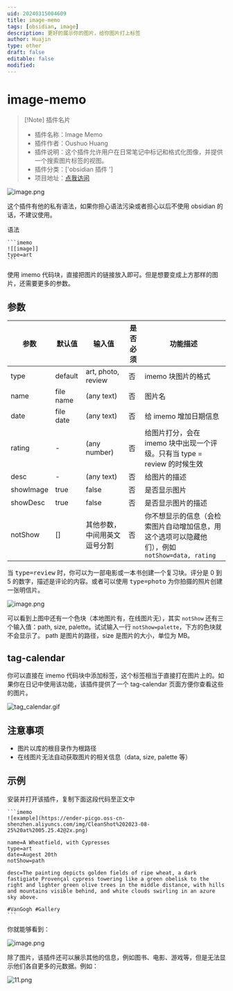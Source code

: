 ```yaml
---
uid: 20240315004609
title: image-memo
tags: [obsidian, image]
description: 更好的展示你的图片，给你图片打上标签
author: Huajin
type: other
draft: false
editable: false
modified: 
---
```


# image-memo

> [!Note] 插件名片
> - 插件名称：Image Memo
> - 插件作者：Oushuo Huang
> - 插件说明：这个插件允许用户在日常笔记中标记和格式化图像，并提供一个搜索图片标签的视图。
> - 插件分类：['obsidian 插件 ']
> - 项目地址：[点我访问](https://github.com/Ender-Wiggin2019/obsidian-image-memo)

![image.png](https://cdn.pkmer.cn/images/20240316160332.png!pkmer)

这个插件有他的私有语法，如果你担心语法污染或者担心以后不使用 obsidian 的话，不建议使用。

语法

````
```imemo
![[image]]
type=art
```
````

使用 imemo 代码块，直接把图片的链接放入即可。但是想要变成上方那样的图片，还需要更多的参数。

## 参数

| 参数        | 默认值       | 输入值                | 是否必须 | 功能描述                                                        |
| --------- | --------- | ------------------ | ---- | ----------------------------------------------------------- |
| type      | default   | art, photo, review | 否    | imemo 块图片的格式                                                |
| name      | file name | (any text)         | 否    | 图片名                                                         |
| date      | file date | (any text)         | 否    | 给 imemo 增加日期信息                                              |
| rating    | -         | (any number)       | 否    | 给图片打分，会在 imemo 块中出现一个评级。只有当 type = review 的时候生效             |
| desc      | -         | (any text)         | 否    | 给图片的描述                                                      |
| showImage | true      | false              | 否    | 是否显示图片                                                      |
| showDesc  | true      | false              | 否    | 是否显示图片的描述                                                   |
| notShow   | []        | 其他参数，中间用英文逗号分割     | 否    | 你不想显示的信息（会检索图片自动增加信息，用这个选项可以隐藏他们），例如 `notShow=data, rating` |

当 <kbd>type=review</kbd> 时，你可以为一部电影或一本书创建一个复习块。评分是 0 到 5 的数字，描述是评论的内容。或者可以使用 <kbd>type=photo</kbd> 为你拍摄的照片创建一张明信片。

![image.png](https://cdn.pkmer.cn/images/20240316161408.png!pkmer)

可以看到上图中还有一个色块（本地图片有，在线图片无），其实 `notShow` 还有三个输入值：path, size, palette。试试输入一行 `notShow=palette`，下方的色块就不会显示了。 path 是图片的路径，size 是图片的大小，单位为 MB。

## tag-calendar

你可以直接在 imemo 代码块中添加标签，这个标签相当于直接打在图片上的。如果你在日记中使用该功能，该插件提供了一个 tag-calendar 页面方便你查看这些的图片。

![tag_calendar.gif](https://cdn.pkmer.cn/images/tag_calendar.gif!pkmer)

## 注意事项

- 图片以库的根目录作为根路径
- 在线图片无法自动获取图片的相关信息（data, size, palette 等）

## 示例

安装并打开该插件，复制下面这段代码至正文中

````
```imemo 
![example](https://ender-picgo.oss-cn-shenzhen.aliyuncs.com/img/CleanShot%202023-08-25%20at%2005.25.42@2x.png)

name=A Wheatfield, with Cypresses
type=art
date=Augest 20th
notShow=path

desc=The painting depicts golden fields of ripe wheat, a dark fastigiate Provençal cypress towering like a green obelisk to the right and lighter green olive trees in the middle distance, with hills and mountains visible behind, and white clouds swirling in an azure sky above. 

#VanGogh #Gallery
```
````

你就能够看到：

![image.png](https://cdn.pkmer.cn/images/20240316162526.png!pkmer)

除了图片，该插件还可以展示其他的信息，例如图书、电影、游戏等，但是无法显示他们各自更多的元数据。例如：

![11.png](https://cdn.pkmer.cn/images/11.png!pkmer)
